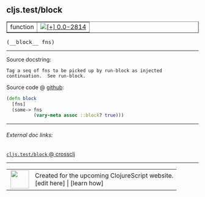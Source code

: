## cljs.test/block



 <table border="1">
<tr>
<td>function</td>
<td><a href="https://github.com/cljsinfo/cljs-api-docs/tree/0.0-2814"><img valign="middle" alt="[+] 0.0-2814" title="Added in 0.0-2814" src="https://img.shields.io/badge/+-0.0--2814-lightgrey.svg"></a> </td>
</tr>
</table>


 <samp>
(__block__ fns)<br>
</samp>

---





Source docstring:

```
Tag a seq of fns to be picked up by run-block as injected
continuation.  See run-block.
```


Source code @ [github](https://github.com/clojure/clojurescript/blob/r3165/src/cljs/cljs/test.cljs#L426-L431):

```clj
(defn block
  [fns]
  (some-> fns
          (vary-meta assoc ::block? true)))
```

<!--
Repo - tag - source tree - lines:

 <pre>
clojurescript @ r3165
└── src
    └── cljs
        └── cljs
            └── <ins>[test.cljs:426-431](https://github.com/clojure/clojurescript/blob/r3165/src/cljs/cljs/test.cljs#L426-L431)</ins>
</pre>

-->

---



###### External doc links:

[`cljs.test/block` @ crossclj](http://crossclj.info/fun/cljs.test.cljs/block.html)<br>

---

 <table>
<tr><td>
<img valign="middle" align="right" width="48px" src="http://i.imgur.com/Hi20huC.png">
</td><td>
Created for the upcoming ClojureScript website.<br>
[edit here] | [learn how]
</td></tr></table>

[edit here]:https://github.com/cljsinfo/cljs-api-docs/blob/master/cljsdoc/cljs.test/block.cljsdoc
[learn how]:https://github.com/cljsinfo/cljs-api-docs/wiki/cljsdoc-files

<!--

This information was too distracting to show to readers, but I'll leave it
commented here since it is helpful to:

- pretty-print the data used to generate this document
- and show how to retrieve that data



The API data for this symbol:

```clj
{:ns "cljs.test",
 :name "block",
 :signature ["[fns]"],
 :history [["+" "0.0-2814"]],
 :type "function",
 :full-name-encode "cljs.test/block",
 :source {:code "(defn block\n  [fns]\n  (some-> fns\n          (vary-meta assoc ::block? true)))",
          :title "Source code",
          :repo "clojurescript",
          :tag "r3165",
          :filename "src/cljs/cljs/test.cljs",
          :lines [426 431]},
 :full-name "cljs.test/block",
 :docstring "Tag a seq of fns to be picked up by run-block as injected\ncontinuation.  See run-block."}

```

Retrieve the API data for this symbol:

```clj
;; from Clojure REPL
(require '[clojure.edn :as edn])
(-> (slurp "https://raw.githubusercontent.com/cljsinfo/cljs-api-docs/catalog/cljs-api.edn")
    (edn/read-string)
    (get-in [:symbols "cljs.test/block"]))
```

-->
